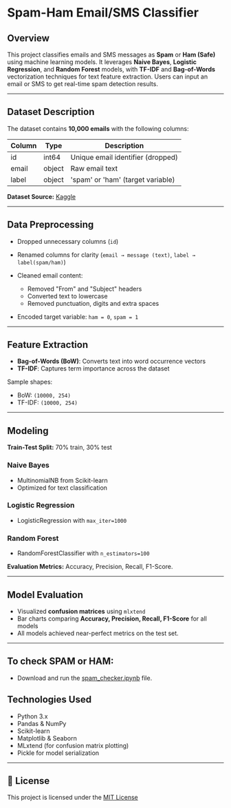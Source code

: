 # Spam-Ham Email/SMS Classifier

## Overview

This project classifies emails and SMS messages as **Spam** or **Ham (Safe)** using machine learning models. It leverages **Naive Bayes**, **Logistic Regression**, and **Random Forest** models, with **TF-IDF** and **Bag-of-Words** vectorization techniques for text feature extraction. Users can input an email or SMS to get real-time spam detection results.

---

## Dataset Description

The dataset contains **10,000 emails** with the following columns:

| Column | Type   | Description                       |
| ------ | ------ | --------------------------------- |
| id     | int64  | Unique email identifier (dropped) |
| email  | object | Raw email text                    |
| label  | object | 'spam' or 'ham' (target variable) |

**Dataset Source:** [Kaggle](https://www.kaggle.com/datasets/shalmamuji/spam-email-classification)

---

## Data Preprocessing

* Dropped unnecessary columns (`id`)
* Renamed columns for clarity (`email → message (text)`, `label → label(spam/ham)`)
* Cleaned email content:

  * Removed "From" and "Subject" headers
  * Converted text to lowercase
  * Removed punctuation, digits and extra spaces
* Encoded target variable: `ham = 0`, `spam = 1`

---

## Feature Extraction

* **Bag-of-Words (BoW)**: Converts text into word occurrence vectors
* **TF-IDF**: Captures term importance across the dataset

Sample shapes:

* BoW: `(10000, 254)`
* TF-IDF: `(10000, 254)`

---

## Modeling

**Train-Test Split:** 70% train, 30% test

### Naive Bayes

* MultinomialNB from Scikit-learn
* Optimized for text classification

### Logistic Regression

* LogisticRegression with `max_iter=1000`

### Random Forest

* RandomForestClassifier with `n_estimators=100`

**Evaluation Metrics:** Accuracy, Precision, Recall, F1-Score.

---

## Model Evaluation

* Visualized **confusion matrices** using `mlxtend`
* Bar charts comparing **Accuracy, Precision, Recall, F1-Score** for all models
* All models achieved near-perfect metrics on the test set.

---

## To check SPAM or HAM:

* Download and run the [spam_checker.ipynb](https://github.com/Syeda-Mahjabin-Proma/Spam_Ham_Classifier/blob/main/spam_checker.ipynb) file. 


## Technologies Used

* Python 3.x
* Pandas & NumPy
* Scikit-learn
* Matplotlib & Seaborn
* MLxtend (for confusion matrix plotting)
* Pickle for model serialization

---

## 📄 License

This project is licensed under the [MIT License](https://opensource.org/licenses/MIT)
